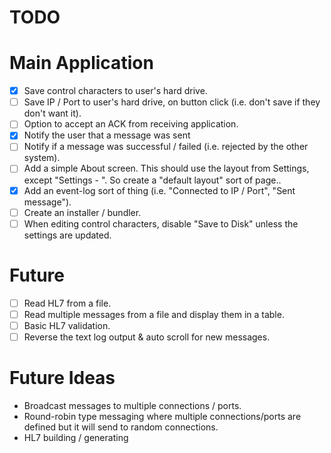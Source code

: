 TODO
====

# Main Application
- [x] Save control characters to user's hard drive.
- [ ] Save IP / Port to user's hard drive, on button click (i.e. don't save if they don't want it).
- [ ] Option to accept an ACK from receiving application.
- [x] Notify the user that a message was sent
- [ ] Notify if a message was successful / failed (i.e. rejected by the other system).
- [ ] Add a simple About screen. This should use the layout from Settings, except "Settings - ". So create a "default layout" sort of page..
- [x] Add an event-log sort of thing (i.e. "Connected to IP / Port", "Sent message").
- [ ] Create an installer / bundler.
- [ ] When editing control characters, disable "Save to Disk" unless the settings are updated.

# Future
- [ ] Read HL7 from a file.
- [ ] Read multiple messages from a file and display them in a table.
- [ ] Basic HL7 validation.
- [ ] Reverse the text log output & auto scroll for new messages.

# Future Ideas
- Broadcast messages to multiple connections / ports.
- Round-robin type messaging where multiple connections/ports are defined but it will send to random connections.
- HL7 building / generating
